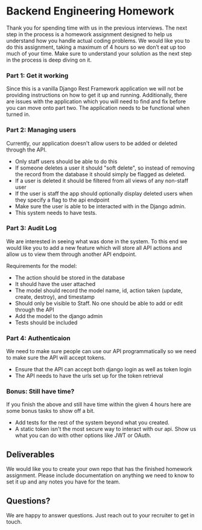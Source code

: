 # Backend Engineering Homework  
  
Thank you for spending time with us in the previous interviews.  The next step in the process is a homework assignment designed to help us understand how you handle actual coding problems. We would like you to do this assignment, taking a maximum of 4 hours so we don’t eat up too much of your time.  Make sure to understand your solution as the next step in the process is deep diving on it.   
  
### Part 1: Get it working  
Since this is a vanilla Django Rest Framework application we will not be providing instructions on how to get it up and running. Additionally, there are issues with the application which you will need to find and fix before you can move onto part two.  The application needs to be functional when turned in.  
  
### Part 2: Managing users  
Currently, our application doesn't allow users to be added or deleted through the API. 
* Only staff users should be able to do this
* If someone deletes a user it should "soft delete", so instead of removing the record from the database it should simply be flagged as deleted.
* If a user is deleted it should be filtered from all views of any non-staff user
* If the user is staff the app should optionally display deleted users when they specify a flag to the api endpoint
* Make sure the user is able to be interacted with in the Django admin.
* This system needs to have tests.

### Part 3: Audit Log  
We are interested in seeing what was done in the system.  To this end we would like you to add a new feature which will store all API actions and allow us to view them through another API endpoint.

Requirements for the model:
* The action should be stored in the database
* It should have the user attached
* The model should record the model name, id, action taken (update, create, destroy), and timestamp
* Should only be visible to Staff.  No one should be able to add or edit through the API
* Add the model to the django admin
* Tests should be included

### Part 4: Authenticaion
We need to make sure people can use our API programmatically so we need to make sure the API will accept tokens.

* Ensure that the API can accept both django login as well as token login
* The API needs to have the urls set up for the token retrieval

### Bonus: Still have time?
If you finish the above and still have time within the given 4 hours here are some bonus tasks to show off a bit.
* Add tests for the rest of the system beyond what you created.
* A static token isn't the most secure way to interact with our api. Show us what you can do with other options like JWT or OAuth.

## Deliverables
We would like you to create your own repo that has the finished homework assignment.  Please include documentation on anything we need to know to set it up and any notes you have for the team.

## Questions?
We are happy to answer questions.  Just reach out to your recruiter to get in touch.
